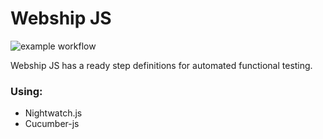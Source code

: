 # Webship JS
![example workflow](https://github.com/github/docs/actions/workflows/github-actions.yml/badge.svg)

Webship JS has a ready step definitions for automated functional testing.

### Using:
* Nightwatch.js
* Cucumber-js
